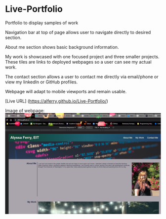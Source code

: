 # Live-Portfolio
Portfolio to display samples of work

Navigation bar at top of page allows user to navigate directly to desired section.

About me section shows basic background information.

My work is showcased with one focused project and three smaller projects. These tiles are links to deployed webpages so a user can see my actual work.

The contact section allows a user to contact me directly via email/phone or view my linkedIn or GitHub profiles.

Webpage will adapt to mobile viewports and remain usable.

[Live URL] (https://alferry.github.io/Live-Portfolio/)

Image of webpage:
![Image of Weather Dashboard](./assets/screenshot.PNG)

